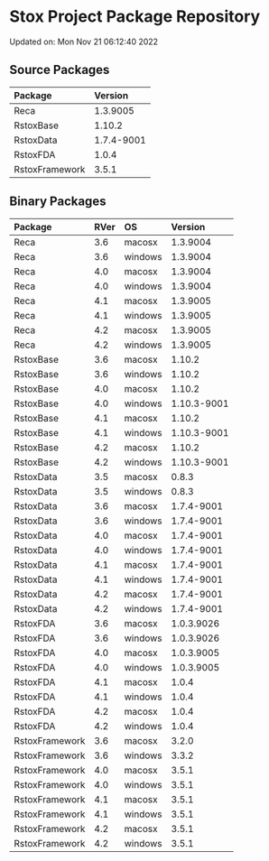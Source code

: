 # Stox Project Package Repository


Updated on: Mon Nov 21 06:12:40 2022
## Source Packages

|Package        |Version    |
|:--------------|:----------|
|Reca           |1.3.9005   |
|RstoxBase      |1.10.2     |
|RstoxData      |1.7.4-9001 |
|RstoxFDA       |1.0.4      |
|RstoxFramework |3.5.1      |

## Binary Packages

|Package        |RVer |OS      |Version     |
|:--------------|:----|:-------|:-----------|
|Reca           |3.6  |macosx  |1.3.9004    |
|Reca           |3.6  |windows |1.3.9004    |
|Reca           |4.0  |macosx  |1.3.9004    |
|Reca           |4.0  |windows |1.3.9004    |
|Reca           |4.1  |macosx  |1.3.9005    |
|Reca           |4.1  |windows |1.3.9005    |
|Reca           |4.2  |macosx  |1.3.9005    |
|Reca           |4.2  |windows |1.3.9005    |
|RstoxBase      |3.6  |macosx  |1.10.2      |
|RstoxBase      |3.6  |windows |1.10.2      |
|RstoxBase      |4.0  |macosx  |1.10.2      |
|RstoxBase      |4.0  |windows |1.10.3-9001 |
|RstoxBase      |4.1  |macosx  |1.10.2      |
|RstoxBase      |4.1  |windows |1.10.3-9001 |
|RstoxBase      |4.2  |macosx  |1.10.2      |
|RstoxBase      |4.2  |windows |1.10.3-9001 |
|RstoxData      |3.5  |macosx  |0.8.3       |
|RstoxData      |3.5  |windows |0.8.3       |
|RstoxData      |3.6  |macosx  |1.7.4-9001  |
|RstoxData      |3.6  |windows |1.7.4-9001  |
|RstoxData      |4.0  |macosx  |1.7.4-9001  |
|RstoxData      |4.0  |windows |1.7.4-9001  |
|RstoxData      |4.1  |macosx  |1.7.4-9001  |
|RstoxData      |4.1  |windows |1.7.4-9001  |
|RstoxData      |4.2  |macosx  |1.7.4-9001  |
|RstoxData      |4.2  |windows |1.7.4-9001  |
|RstoxFDA       |3.6  |macosx  |1.0.3.9026  |
|RstoxFDA       |3.6  |windows |1.0.3.9026  |
|RstoxFDA       |4.0  |macosx  |1.0.3.9005  |
|RstoxFDA       |4.0  |windows |1.0.3.9005  |
|RstoxFDA       |4.1  |macosx  |1.0.4       |
|RstoxFDA       |4.1  |windows |1.0.4       |
|RstoxFDA       |4.2  |macosx  |1.0.4       |
|RstoxFDA       |4.2  |windows |1.0.4       |
|RstoxFramework |3.6  |macosx  |3.2.0       |
|RstoxFramework |3.6  |windows |3.3.2       |
|RstoxFramework |4.0  |macosx  |3.5.1       |
|RstoxFramework |4.0  |windows |3.5.1       |
|RstoxFramework |4.1  |macosx  |3.5.1       |
|RstoxFramework |4.1  |windows |3.5.1       |
|RstoxFramework |4.2  |macosx  |3.5.1       |
|RstoxFramework |4.2  |windows |3.5.1       |
